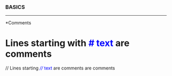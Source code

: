 ### BASICS

-----

*Comments
# Lines starting with <span style="color:blue">*#* text</span> are comments
// Lines starting <span style="color:blue">*//* text</span> are comments are comments
